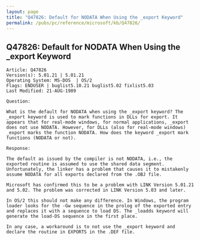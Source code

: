 ```yaml
---
layout: page
title: "Q47826: Default for NODATA When Using the _export Keyword"
permalink: /pubs/pc/reference/microsoft/kb/Q47826/
---
```


## Q47826: Default for NODATA When Using the _export Keyword

	Article: Q47826
	Version(s): 5.01.21 | 5.01.21
	Operating System: MS-DOS  | OS/2
	Flags: ENDUSER | buglist5.10.21 buglist5.02 fixlist5.03
	Last Modified: 21-AUG-1989
	
	Question:
	
	What is the default for NODATA when using the _export keyword? The
	_export keyword is used to mark functions in DLLs for export. It
	appears that for real-mode windows, for normal applications, _export
	does not use NODATA. However, for DLLs (also for real-mode windows)
	_export marks the function NODATA. How does the keyword _export mark
	functions (NODATA or not).
	
	Response:
	
	The default as issued by the compiler is not NODATA, i.e., the
	exported routine is assumed to use the shared data segment.
	Unfortunately, the linker has a problem that causes it to mistakenly
	assume NODATA for all exports declared from the .OBJ file.
	
	Microsoft has confirmed this to be a problem with LINK Version 5.01.21
	and 5.02. The problem was corrected in LINK Version 5.03 and later.
	
	In OS/2 this should not make any difference. In Windows, the program
	loader looks for the -Gw sequence in the prolog of the exported entry
	and replaces it with a sequence to load DS. The _loadds keyword will
	generate the load-DS sequence in the first place.
	
	In any case, a workaround is to not use the _export keyword and
	declare the routine in EXPORTS in the .DEF file.
